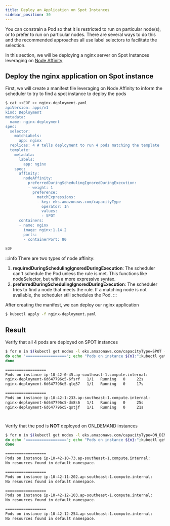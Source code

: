 ```yaml
---
title: Deploy an Application on Spot Instances
sidebar_position: 30
---
```


You can constrain a Pod so that it is restricted to run on particular node(s), or to prefer to run on particular nodes. 
There are several ways to do this and the recommended approaches all use label selectors to facilitate the selection.

In this section, we will be deploying a nginx server on Spot Instances leveraging on [Node Affinity](https://kubernetes.io/docs/concepts/scheduling-eviction/assign-pod-node/#affinity-and-anti-affinity)

## Deploy the nginx application on Spot instance

First, we will create a manifest file leveraging on Node Affinity to inform the scheduler to try to find a spot instance to deploy the pods

```bash
$ cat <<EOF >> nginx-deployment.yaml
apiVersion: apps/v1
kind: Deployment
metadata:
  name: nginx-deployment
spec:
  selector:
    matchLabels:
      app: nginx
  replicas: 4 # tells deployment to run 4 pods matching the template
  template:
    metadata:
      labels:
        app: nginx
    spec:
      affinity:
        nodeAffinity:
          preferredDuringSchedulingIgnoredDuringExecution:
          - weight: 1
            preference:
              matchExpressions:
              - key: eks.amazonaws.com/capacityType
                operator: In
                values:
                - SPOT
      containers:
      - name: nginx
        image: nginx:1.14.2
        ports:
        - containerPort: 80
        
EOF
```

:::info
There are two types of node affinity:

1. **requiredDuringSchedulingIgnoredDuringExecution**: The scheduler can't schedule the Pod unless the rule is met. This functions like nodeSelector, but with a more expressive syntax.
2. **preferredDuringSchedulingIgnoredDuringExecution**: The scheduler tries to find a node that meets the rule. If a matching node is not available, the scheduler still schedules the Pod.
:::

After creating the manifest, we can deploy our nginx application

```bash
$ kubectl apply -f nginx-deployment.yaml
```

## Result 

Verify that all 4 pods are deployed on SPOT instances

```bash
$ for n in $(kubectl get nodes -l eks.amazonaws.com/capacityType=SPOT --no-headers | cut -d " " -f1); \
do echo "=================="; echo "Pods on instance ${n}:";kubectl get pods --no-headers --field-selector spec.nodeName=${n} -l app=nginx; echo ; \
done

==================
Pods on instance ip-10-42-0-45.ap-southeast-1.compute.internal:
nginx-deployment-6d647796c5-6fsrf   1/1   Running   0     22s
nginx-deployment-6d647796c5-qlq57   1/1   Running   0     17s

==================
Pods on instance ip-10-42-1-233.ap-southeast-1.compute.internal:
nginx-deployment-6d647796c5-dm8s6   1/1   Running   0     25s
nginx-deployment-6d647796c5-qstjf   1/1   Running   0     21s




```

Verify that the pod is **NOT** deployed on ON_DEMAND instances

```bash
$ for n in $(kubectl get nodes -l eks.amazonaws.com/capacityType=ON_DEMAND --no-headers | cut -d " " -f1); \
do echo "=================="; echo "Pods on instance ${n}:";kubectl get pods --no-headers --field-selector spec.nodeName=${n} -l app=nginx; echo ; \
done

==================
Pods on instance ip-10-42-10-73.ap-southeast-1.compute.internal:
No resources found in default namespace.

==================
Pods on instance ip-10-42-11-202.ap-southeast-1.compute.internal:
No resources found in default namespace.

==================
Pods on instance ip-10-42-12-103.ap-southeast-1.compute.internal:
No resources found in default namespace.

==================
Pods on instance ip-10-42-12-254.ap-southeast-1.compute.internal:
No resources found in default namespace.


```

